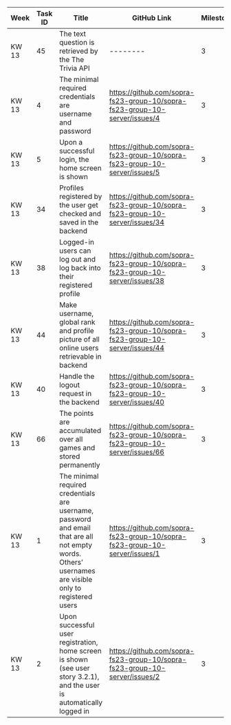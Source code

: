 | Week |Task ID | Title                                                  | GitHub Link |Milestone | Sprint | Developer Name | Done | 
| ---  | -------|--------------------------------------------------------|-------------|----------|--------|----------------|------|
|  KW 13 |45 | The text question is retrieved by the The Trivia API        | --------|3         | 1      | Sandrin Hunkeler    | X/O  |
| KW 13 |4 | The minimal required credentials are username and password | https://github.com/sopra-fs23-group-10/sopra-fs23-group-10-server/issues/4 |3         | 1      | Sarah Egger    | X |
| KW 13 |5 | Upon a successful login, the home screen is shown | https://github.com/sopra-fs23-group-10/sopra-fs23-group-10-server/issues/5 |3         | 1      | Sarah Egger    | X |
| KW 13 | 34      | Profiles registered by the user get checked and saved in the backend   | https://github.com/sopra-fs23-group-10/sopra-fs23-group-10-server/issues/34 | 3         | 1      | Patrick Widmer   | X |
| KW 13 | 38      | Logged-in users can log out and log back into their registered profile   | https://github.com/sopra-fs23-group-10/sopra-fs23-group-10-server/issues/38 | 3         | 1      | Patrick Widmer   | X |
| KW 13 | 44      | Make username, global rank and profile picture of all online users retrievable in backend   | https://github.com/sopra-fs23-group-10/sopra-fs23-group-10-server/issues/44 | 3         | 1      | Patrick Widmer   | X |
| KW 13 | 40      | Handle the logout request in the backend   | https://github.com/sopra-fs23-group-10/sopra-fs23-group-10-server/issues/40 | 3         | 1      | Cédric Lüchinger   | X |
| KW 13 | 66      | The points are accumulated over all games and stored permanently   | https://github.com/sopra-fs23-group-10/sopra-fs23-group-10-server/issues/66 | 3         | 1      | Cédric Lüchinger   | X |
| KW 13 | 1      | The minimal required credentials are username, password and email that are all not empty words. Others’ usernames are visible only to registered users  | https://github.com/sopra-fs23-group-10/sopra-fs23-group-10-server/issues/1 | 3         | 1      | Linn Spitz   | X |
| KW 13 | 2      | Upon successful user registration, home screen is shown (see user story 3.2.1), and the user is automatically logged in  | https://github.com/sopra-fs23-group-10/sopra-fs23-group-10-server/issues/2 | 3         | 1      | Linn Spitz   | X |
